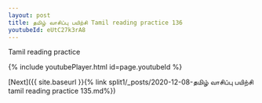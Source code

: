 ```yaml
---
layout: post
title: தமிழ் வாசிப்பு பயிற்சி Tamil reading practice 136
youtubeId: eUtC27k3rA8
---
```

 
 
Tamil reading practice
 
 
 
 
 


{% include youtubePlayer.html id=page.youtubeId %}
 
[Next]({{ site.baseurl }}{% link  split1/_posts/2020-12-08-தமிழ் வாசிப்பு பயிற்சி tamil reading practice 135.md%})
 
